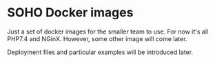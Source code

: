 # SOHO Docker images

Just a set of docker images for the smaller team to use. For now it's all PHP7.4 and NGinX. However, some other image will come later.

Deployment files and particular examples will be introduced later.
